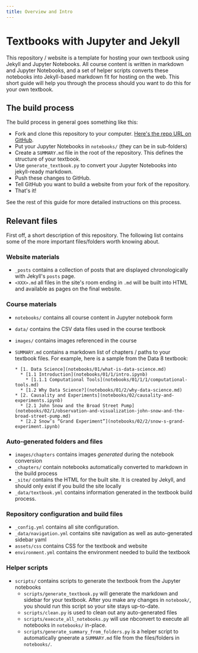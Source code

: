 ```yaml
---
title: Overview and Intro
---
```


# Textbooks with Jupyter and Jekyll

This repository / website is a template for hosting your own textbook using
Jekyll and Jupyter Notebooks. All course content is written in markdown and
Jupyter Notebooks, and a set of helper scripts converts these notebooks into
Jekyll-based markdown fit for hosting on the web. This short guide will
help you through the process should you want to do this for your own textbook.

## The build process

The build process in general goes something like this:

* Fork and clone this repository to your computer. [Here's the repo URL on GitHub](https://github.com/choldgraf/textbook-jekyll-template).
* Put your Jupyter Notebooks in `notebooks/` (they can be in sub-folders)
* Create a `SUMMARY.md` file in the root of the repository. This defines the structure
  of your textbook.
* Use `generate_textbook.py` to convert your Jupyter Notebooks into jekyll-ready markdown.
* Push these changes to GitHub.
* Tell GitHub you want to build a website from your fork of the repository.
* That's it!

See the rest of this guide for more detailed instructions on this process.

## Relevant files

First off, a short description of this repository. The following list contains some
of the more important files/folders worth knowing about.

### Website materials

* `_posts` contains a collection of posts that are displayed chronologically
  with Jekyll's `posts` page.
* `<XXX>.md` all files in the site's room ending in `.md` will be built into HTML
  and available as pages on the final website.

### Course materials

* `notebooks/` contains all course content in Jupyter notebook form
* `data/` contains the CSV data files used in the course textbook
* `images/` contains images referenced in the course
* `SUMMARY.md` contains a markdown list of chapters / paths to your textbook files. For
  example, here is a sample from the Data 8 textbook:

  ```
  * [1. Data Science](notebooks/01/what-is-data-science.md)
    * [1.1 Introduction](notebooks/01/1/intro.ipynb)
      * [1.1.1 Computational Tools](notebooks/01/1/1/computational-tools.md)
    * [1.2 Why Data Science?](notebooks/01/2/why-data-science.md)
  * [2. Causality and Experiments](notebooks/02/causality-and-experiments.ipynb)
    * [2.1 John Snow and the Broad Street Pump](notebooks/02/1/observation-and-visualization-john-snow-and-the-broad-street-pump.md)
    * [2.2 Snow’s “Grand Experiment”](notebooks/02/2/snow-s-grand-experiment.ipynb)
   ```

### Auto-generated folders and files
* `images/chapters` contains images *generated* during the notebook conversion
* `_chapters/` contain notebooks automatically converted to markdown in the build process
* `_site/` contains the HTML for the built site. It is created by Jekyll, and should only exist if you build the site locally
* `_data/textbook.yml` contains information generated in the textbook build process.

### Repository configuration and build files
* `_config.yml` contains all site configuration.
* `_data/navigation.yml` contains site navigation as well as auto-generated sidebar yaml
* `assets/css` contains CSS for the textbook and website
* `environment.yml` contains the environment needed to build the textbook

### Helper scripts

* `scripts/` contains scripts to generate the textbook from the Jupyter notebooks
    * `scripts/generate_textbook.py` will generate the markdown and sidebar for your textbook. After you make any changes
      in `notebook/`, you should run this script so your site stays up-to-date.
    * `scripts/clean.py` is used to clean out any auto-generated files
    * `scripts/execute_all_notebooks.py` will use nbconvert to execute all notebooks in `notebooks/` in-place.
    * `scripts/generate_summary_from_folders.py` is a helper script to automatically gneerate a `SUMMARY.md` file from
      the files/folders in `notebooks/`.
